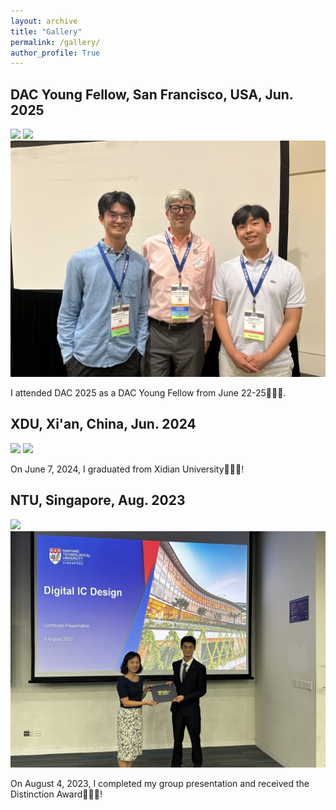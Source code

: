 ```yaml
---
layout: archive
title: "Gallery"
permalink: /gallery/
author_profile: True
---
```


## DAC Young Fellow, San Francisco, USA, Jun. 2025

<img src="/images/DYF_1.jpg">
<img src="/images/DYF_3.jpg">
<img src="/images/DYF_2.jpg">

I attended DAC 2025 as a DAC Young Fellow from June 22-25🎉🎉🎉.

## XDU, Xi'an, China, Jun. 2024

<img src="/images/XDU_1.JPG">

<img src="/images/XDU_2.JPG">

On June 7, 2024, I graduated from Xidian University🎉🎉🎉!

## NTU, Singapore, Aug. 2023

<img src="/images/NTU-1.jpg">

<img src="/images/NTU-2.jpg">

On August 4, 2023, I completed my group presentation and received the Distinction Award🎉🎉🎉!
